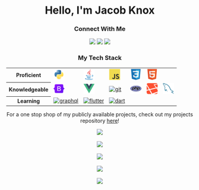 <h1 align="center">Hello, I'm Jacob Knox</h1>

<h3 align="center">Connect With Me</h3>
<p align="center">
<a href="https://www.facebook.com/jacobaknox" align="center" ><img src="https://img.shields.io/badge/-Facebook-blue?style=for-the-badge&logo=Facebook&logoColor=white&link=https://github.com/JacobKnox" /></a>
<a href="https://www.instagram.com/epicguy203/" align="center" ><img src="https://img.shields.io/badge/-instagram-red?style=for-the-badge&logo=instagram&logoColor=white&link=https://github.com/JacobKnox" /></a>
<a href="https://www.linkedin.com/in/jacobknoxa/" align="center" ><img src="https://img.shields.io/badge/-Linkedin-blue?style=for-the-badge&logo=Linkedin&logoColor=white&link=https://github.com/JacobKnox" /></a>
</p>

<h3 align="center">My Tech Stack</h3>
<table align="center">
    <tr>
        <th>Proficient</th>
        <td><a href="https://www.python.org"><img src="https://raw.githubusercontent.com/devicons/devicon/master/icons/python/python-original.svg" alt="python" width="30" height="30"/></a></td>
        <td><a href="https://www.java.com/en/"><img src="https://raw.githubusercontent.com/devicons/devicon/master/icons/java/java-original.svg" alt="java" width="30" height="30"/></a></td>
        <td><a href="https://www.javascript.com/"><img src="https://raw.githubusercontent.com/devicons/devicon/master/icons/javascript/javascript-original.svg" alt="javascript" width="30" height="30"/></a></td>
        <td><a href="https://www.w3schools.com/css/"> <img src="https://raw.githubusercontent.com/devicons/devicon/master/icons/css3/css3-original.svg" alt="css3" width="30" height="30"/></a></td>
        <td><a href="https://www.w3.org/html/"><img src="https://raw.githubusercontent.com/devicons/devicon/master/icons/html5/html5-original.svg" alt="html5" width="30" height="30"/></a></td>
        <td></td>
    </tr>
    <tr>
        <th>Knowledgeable</th>
        <td><a href="https://getbootstrap.com"><img src="https://raw.githubusercontent.com/devicons/devicon/master/icons/bootstrap/bootstrap-original.svg" alt="bootstrap" width="30" height="30"/></a></td>
        <td><a href="https://vuejs.org/"><img src="https://raw.githubusercontent.com/devicons/devicon/master/icons/vuejs/vuejs-original.svg" alt="vue.js" width="30" height="30"/></a></td>
        <td><a href="https://git-scm.com/"><img src="https://www.vectorlogo.zone/logos/git-scm/git-scm-icon.svg" alt="git" width="30" height="30"/></a></td>
        <td><a href="https://www.php.net/"><img src="https://raw.githubusercontent.com/devicons/devicon/master/icons/php/php-original.svg" alt="php" width="30" height="30"/></a></td>
        <td><a href="https://laravel.com/"><img src="https://raw.githubusercontent.com/devicons/devicon/master/icons/laravel/laravel-plain.svg" alt="laravel" width="30" height="30"/></a></td>
        <td><a href="https://www.mysql.com/"><img src="https://raw.githubusercontent.com/devicons/devicon/master/icons/mysql/mysql-original.svg" alt="mysql" width="30" height="30"/></a></td>
    </tr>
    <tr>
        <th>Learning</th>
        <td><a href="https://graphql.org"><img src="https://www.vectorlogo.zone/logos/graphql/graphql-icon.svg" alt="graphql" width="30" height="30"/></a></td>
        <td><a href="https://flutter.dev/"><img src="https://storage.googleapis.com/cms-storage-bucket/4fd5520fe28ebf839174.svg" alt="flutter" width="30" height="30"/></a></td>
        <td><a href="https://dart.dev/"><img src="https://upload.wikimedia.org/wikipedia/commons/7/7e/Dart-logo.png" alt="dart" width="30" height="30"/></a></td>
        <td></td>
        <td></td>
        <td></td>
    </tr>
</table>

<p align="center">For a one stop shop of my publicly available projects, check out my projects repository <a href="https://github.com/JacobKnox/Jacob-Knox-Projects#readme">here</a>!</p>

<p align="center"><img src="http://github-profile-summary-cards.vercel.app/api/cards/stats?username=JacobKnox&theme=nord_dark" /></p>
<p align="center"><img src="http://github-profile-summary-cards.vercel.app/api/cards/profile-details?username=JacobKnox&theme=nord_dark"></p>
<p align="center"><img src="https://github-readme-streak-stats.herokuapp.com/?user=JacobKnox&date_format=M%20j%5B%2C%20Y%5D&background=2D3742&stroke=2D3742&ring=6bbbca&fire=6bbbca&currStreakNum=fff&sideNums=6bbbca&currStreakLabel=6bbbca&sideLabels=fff&dates=fff" /></p>
<p align="center"><img src="https://github-readme-stats.vercel.app/api/top-langs/?username=JacobKnox&langs_count=10&theme=radical" /></p>
<p align="center"><img src="https://github-profile-trophy.vercel.app/?username=JacobKnox" /></p>